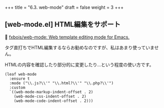 +++
title = "6.3. web-mode"
draft = false
weight = 3
+++
## [web-mode.el] HTML編集をサポート
🔗 [fxbois/web-mode: Web template editing mode for Emacs.](https://github.com/fxbois/web-mode) 

タグ直打ちでHTML編集するならお勧めなのですが、私はあまり使っていません。

HTMLの内容を確認したり部分的に変更したり...という程度の使い方です。

```elisp
(leaf web-mode
  :ensure t
  :mode ("\\.js?\\'" "\\.html?\\'" "\\.php?\\'")
  :custom
  `((web-mode-markup-indent-offset . 2)
	(web-mode-css-indent-offset . 2)
	(web-mode-code-indent-offset . 2)))
```
